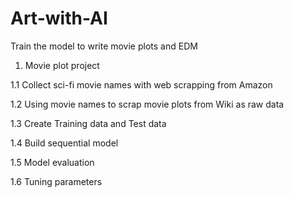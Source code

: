 # Art-with-AI
Train the model to write movie plots and EDM


1. Movie plot project

  1.1 Collect sci-fi movie names with web scrapping from Amazon

  1.2 Using movie names to scrap movie plots from Wiki as raw data

  1.3 Create Training data and Test data

  1.4 Build sequential model

  1.5 Model evaluation
  
  1.6 Tuning parameters
